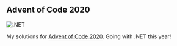 ## Advent of Code 2020

![.NET](https://github.com/olivierbellone/aoc2020/workflows/.NET/badge.svg?branch=main&event=push)

My solutions for [Advent of Code 2020](https://adventofcode.com/2020). Going with .NET this year!
